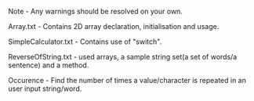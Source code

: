 Note - Any warnings should be resolved on your own.

Array.txt - Contains 2D array declaration, initialisation and usage.

SimpleCalculator.txt - Contains use of "switch".

ReverseOfString.txt - used arrays, a sample string set(a set of words/a 
sentence) and a method.

Occurence - Find the number of times a value/character is repeated in an user input string/word.
